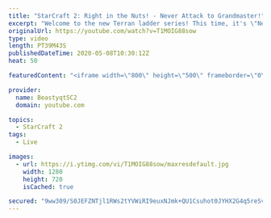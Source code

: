 ```yaml
---
title: "StarCraft 2: Right in the Nuts! - Never Attack to Grandmaster!"
excerpt: "Welcome to the new Terran ladder series! This time, it's \"Never Attack to Grandmaster!\" In this challenge, I play as Terran on the EU ladder, and in every game I'm not allowed to attack with any units except for using Ghosts. I'm allowed to make any army units for defending, as long as I don't attack"
originalUrl: https://youtube.com/watch?v=T1MOIG88sow
type: video
length: PT39M43S
publishedDateTime: 2020-05-08T10:30:12Z
heat: 50

featuredContent: "<iframe width=\"800\" height=\"500\" frameborder=\"0\" src=\"https://www.youtube.com/embed/T1MOIG88sow\" allow=\"accelerometer; autoplay; encrypted-media; gyroscope; picture-in-picture\" allowfullscreen></iframe>"

provider:
  name: BeastyqtSC2
  domain: youtube.com

topics:
  - StarCraft 2
tags:
  - Live

images:
  - url: https://i.ytimg.com/vi/T1MOIG88sow/maxresdefault.jpg
    width: 1280
    height: 720
    isCached: true

secured: "9ww309/S0JEFZNTjl1RWs2tYVWiRI9euxNJmk+QU1Csuhot0JYHX2G4q5reSvw/I3VjV1ExEnp7zLTLlSV9yFMCcr+6X+E/0/cVM+dkYwMcg9zAZ24a5Bkl8eX+3tOnEB8qM1CKBs0ztuZ0tUpQ57M2GwNOrphKDPtsAl4dFcH6T9ggDoy2/j6PRXKzzSlzPiFlfLaVD5VrZ3B7p7FiZQ57Gw6Qr+xoUVTrqZ9T4LYzeZVmB/MYOLIEpWVFRKYVkI+LFCtykOkgeGTP2lsuCzwFDarJAPLwP3F1CU1kAVJ+axmrh0ZyZkpgU7P17BUVnDrj9aDUWZc46DB2CpNyNyqbbO3pdukk4c7506EBHeONLQCKmfbvixk/UMFIVYkNb+o36GHhNz2LNg2OVeXAgxWIqVnDYkroq23RG6wXJNio=;4eCFRqSdJ7XJlyKXinqJnQ=="
---
```



